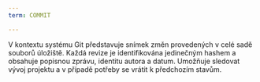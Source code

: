```yaml
---
term: COMMIT

---
```

V kontextu systému Git představuje snímek změn provedených v celé sadě souborů úložiště. Každá revize je identifikována jedinečným hashem a obsahuje popisnou zprávu, identitu autora a datum. Umožňuje sledovat vývoj projektu a v případě potřeby se vrátit k předchozím stavům.